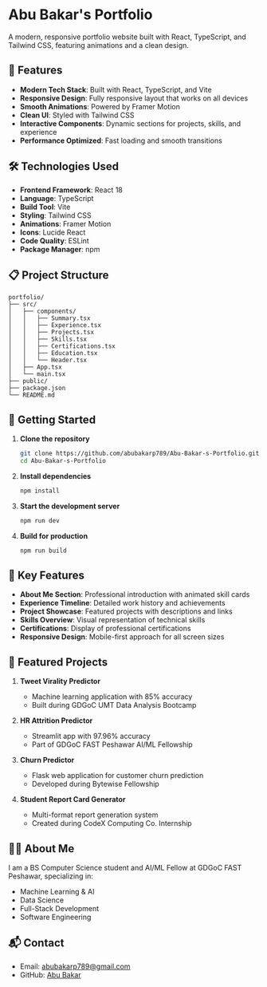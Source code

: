 # Abu Bakar's Portfolio

A modern, responsive portfolio website built with React, TypeScript, and Tailwind CSS, featuring animations and a clean design.

## 🚀 Features

- **Modern Tech Stack**: Built with React, TypeScript, and Vite
- **Responsive Design**: Fully responsive layout that works on all devices
- **Smooth Animations**: Powered by Framer Motion
- **Clean UI**: Styled with Tailwind CSS
- **Interactive Components**: Dynamic sections for projects, skills, and experience
- **Performance Optimized**: Fast loading and smooth transitions

## 🛠️ Technologies Used

- **Frontend Framework**: React 18
- **Language**: TypeScript
- **Build Tool**: Vite
- **Styling**: Tailwind CSS
- **Animations**: Framer Motion
- **Icons**: Lucide React
- **Code Quality**: ESLint
- **Package Manager**: npm

## 📋 Project Structure

```
portfolio/
├── src/
│   ├── components/
│   │   ├── Summary.tsx
│   │   ├── Experience.tsx
│   │   ├── Projects.tsx
│   │   ├── Skills.tsx
│   │   ├── Certifications.tsx
│   │   ├── Education.tsx
│   │   └── Header.tsx
│   ├── App.tsx
│   └── main.tsx
├── public/
├── package.json
└── README.md
```

## 🚀 Getting Started

1. **Clone the repository**
   ```bash
   git clone https://github.com/abubakarp789/Abu-Bakar-s-Portfolio.git
   cd Abu-Bakar-s-Portfolio
   ```

2. **Install dependencies**
   ```bash
   npm install
   ```

3. **Start the development server**
   ```bash
   npm run dev
   ```

4. **Build for production**
   ```bash
   npm run build
   ```

## 🎯 Key Features

- **About Me Section**: Professional introduction with animated skill cards
- **Experience Timeline**: Detailed work history and achievements
- **Project Showcase**: Featured projects with descriptions and links
- **Skills Overview**: Visual representation of technical skills
- **Certifications**: Display of professional certifications
- **Responsive Design**: Mobile-first approach for all screen sizes

## 🌟 Featured Projects

1. **Tweet Virality Predictor**
   - Machine learning application with 85% accuracy
   - Built during GDGoC UMT Data Analysis Bootcamp

2. **HR Attrition Predictor**
   - Streamlit app with 97.96% accuracy
   - Part of GDGoC FAST Peshawar AI/ML Fellowship

3. **Churn Predictor**
   - Flask web application for customer churn prediction
   - Developed during Bytewise Fellowship

4. **Student Report Card Generator**
   - Multi-format report generation system
   - Created during CodeX Computing Co. Internship

## 👨‍💻 About Me

I am a BS Computer Science student and AI/ML Fellow at GDGoC FAST Peshawar, specializing in:
- Machine Learning & AI
- Data Science
- Full-Stack Development
- Software Engineering

## 📬 Contact

- Email: abubakarp789@gmail.com
- GitHub: [Abu Bakar](https://github.com/abubakarp789)